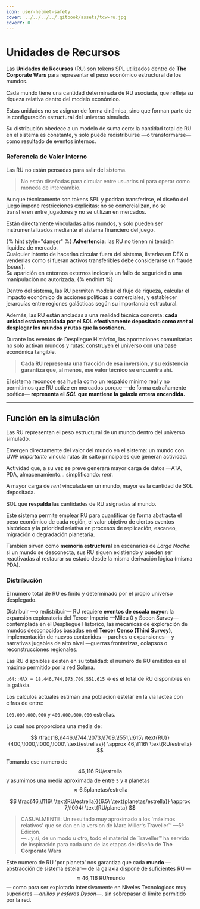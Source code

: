 ```yaml
---
icon: user-helmet-safety
cover: ../../../../.gitbook/assets/tcw-ru.jpg
coverY: 0
---
```


# Unidades de Recursos

Las **Unidades de Recursos** (RU) son tokens SPL utilizados dentro de **The Corporate Wars** para representar el peso económico estructural de los mundos.

Cada mundo tiene una cantidad determinada de RU asociada, que refleja su riqueza relativa dentro del modelo económico.

Estas unidades no se asignan de forma dinámica, sino que forman parte de la configuración estructural del universo simulado.

Su distribución obedece a un modelo de suma cero: la cantidad total de RU en el sistema es constante, y solo puede redistribuirse —o transformarse— como resultado de eventos internos.

### Referencia de Valor Interno

Las RU no están pensadas para salir del sistema.

> No están diseñadas para circular entre usuarios ni para operar como moneda de intercambio.

Aunque técnicamente son tokens SPL y podrían transferirse, el diseño del juego impone restricciones explícitas: no se comercializan, no se transfieren entre jugadores y no se utilizan en mercados.

Están directamente vinculadas a los mundos, y solo pueden ser instrumentalizados mediante el sistema financiero del juego.

{% hint style="danger" %}
**Advertencia**: las RU no tienen ni tendrán liquidez de mercado.\
Cualquier intento de hacerlas circular fuera del sistema, listarlas en DEX o venderlas como si fueran activos transferibles debe considerarse un fraude (_scam_).\
Su aparición en entornos externos indicaría un fallo de seguridad o una manipulación no autorizada.
{% endhint %}

Dentro del sistema, las RU permiten modelar el flujo de riqueza, calcular el impacto económico de acciones políticas o comerciales, y establecer jerarquías entre regiones galácticas según su importancia estructural.

Además, las RU están ancladas a una realidad técnica concreta: **cada unidad está respaldada por el SOL efectivamente depositado como _rent_ al desplegar los mundos y rutas que la sostienen.**

Durante los eventos de Despliegue Histórico, las aportaciones comunitarias no solo activan mundos y rutas: construyen el universo con una base económica tangible.

> **Cada RU representa una fracción de esa inversión, y su existencia garantiza que, al menos, ese valor técnico se encuentra ahí.**

El sistema reconoce esa huella como un respaldo mínimo real y no permitimos que RU cotize en mercados porque —de forma extrañamente poética— **representa el** _**SOL**_ **que mantiene la galaxia entera encendida.**

***

## Función en la simulación

Las RU representan el peso estructural de un mundo dentro del universo simulado.

Emergen directamente del valor del mundo en el sistema: un mundo con UWP _Importante_ vincula rutas de salto principales que generan actividad.

Actividad que, a su vez se preve generará mayor carga de datos —ATA, PDA, almacenamiento... simplificando: _rent_.

A mayor carga de _rent_ vinculada en un mundo, mayor es la cantidad de SOL depositada.

SOL que **respalda** las cantidades de RU asignadas al mundo.

Este sistema permite emplear RU para cuantificar de forma abstracta el peso económico de cada región, el valor objetivo de ciertos eventos históricos y la prioridad relativa en procesos de replicación, escaneo, migración o degradación planetaria.

También sirven como **memoria estructural** en escenarios de _Larga Noche_: si un mundo se desconecta, sus RU siguen existiendo y pueden ser reactivadas al restaurar su estado desde la misma derivación lógica (misma PDA).

### Distribución

El número total de RU es finito y determinado por el propio universo desplegado.

Distribuir —o redistribuir— RU requiere **eventos de escala mayor**: la expansión exploratoria del Tercer Imperio —Mileu 0 y Secon Survey— contemplada en el Despliegue Historico, las mecanicas de exploración de mundos desconocidos basadas en el **Tercer Censo (Third Survey)**, implementación de nuevos contenidos —parches o expansiones— y narrativas jugables de alto nivel —guerras fronterizas, colapsos o reconstrucciones regionales.

Las RU dispnibles existen en su totalidad: el numero de RU emitidos es el máximo permitido por la red Solana.

`u64::MAX = 18,446,744,073,709,551,615` → es el total de RU disponibles en la galáxia.

Los calculos actuales estiman una poblacion estelar en la via lactea con cifras de entre:

`100,000,000,000` y `400,000,000,000` estrellas.

Lo cual nos proporciona una media de:

$$
\frac{18,\!446,\!744,\!073,\!709,\!551,\!615\ \text{RU}}{400,\!000,\!000,\!000\ \text{estrellas}} \approx 46,\!116\ \text{RU/estrella}
$$

Tomando ese numero de $$46,\!116\ \text{RU/estrella}$$ y asumimos una media aproximada de entre `5` y `8` planetas $$\approx 6.5 \text{planetas/estrella}$$ 

$$
\frac{46,\!116\ \text{RU/estrella}}{6.5\ \text{planetas/estrella}} \approx 7,\!094\ \text{RU/planeta}
$$

> CASUALMENTE: Un resultado muy aproximado a los 'máximos relativos' que se dan en la version de Marc Miller's Traveller™ —5ª Edición.\
> —...y si, de un modo u otro, todo el material de Traveller™ ha servido de inspiración para cada uno de las etapas del diseño de **The Corporate Wars**

Este numero de RU 'por planeta' nos garantiza que cada **mundo** —abstracción de sistema estelar— de la galaxia dispone de suficientes RU —$$\approx 46,\!116\ \text{RU/mundo}$$— como para ser explotado intensivamente en Niveles Tecnologicos muy superiores —_anillos y esferas Dyson_—, sin sobrepasar el limite permitido por la red.

